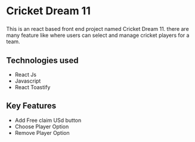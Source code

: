# Cricket Dream 11

###
This is an react based front end project named Cricket Dream 11. there are many feature like where users can select and manage cricket players for a team.

## Technologies used
- React Js
- Javascript
- React Toastify

## Key Features
- Add Free claim USd button
- Choose Player Option
- Remove Player Option

